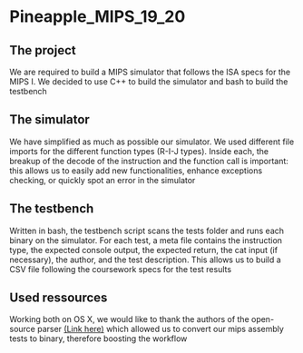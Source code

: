 # Pineapple_MIPS_19_20

## The project

We are required to build a MIPS simulator that follows the ISA specs for the MIPS I. We decided to use C++ to build the simulator and bash to build the testbench

## The simulator

We have simplified as much as possible our simulator. We used different file imports for the different function types (R-I-J types). Inside each, the breakup of the decode of the instruction and the function call is important: this allows us to easily add new functionalities, enhance exceptions checking, or quickly spot an error in the simulator

## The testbench

Written in bash, the testbench script scans the tests folder and runs each binary on the simulator. For each test, a meta file contains the instruction type, the expected console output, the expected return, the cat input (if necessary), the author, and the test description. This allows us to build a CSV file following the coursework specs for the test results

## Used ressources

Working both on OS X, we would like to thank the authors of the open-source parser [(Link here)](https://github.com/QFSW/MIPS1-Simulator) which allowed us to convert our mips assembly tests to binary, therefore boosting the workflow
